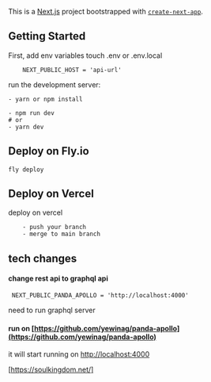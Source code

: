 This is a [Next.js](https://nextjs.org/) project bootstrapped with [`create-next-app`](https://github.com/vercel/next.js/tree/canary/packages/create-next-app).

## Getting Started

First, add env variables
touch .env or .env.local

```
    NEXT_PUBLIC_HOST = 'api-url'
```

run the development server:

```
- yarn or npm install

- npm run dev
# or
- yarn dev
```

## Deploy on Fly.io

```
fly deploy
```

## Deploy on Vercel

deploy on vercel

```
    - push your branch
    - merge to main branch

```

## tech changes

#### change rest api to graphql api

```
 NEXT_PUBLIC_PANDA_APOLLO = 'http://localhost:4000'

```

need to run graphql server

#### run on [https://github.com/yewinag/panda-apollo](https://github.com/yewinag/panda-apollo)

it will start running on [http://localhost:4000](http://localhost:4000)

[https://soulkingdom.net/]
